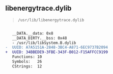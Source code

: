## libenergytrace.dylib

> `/usr/lib/libenergytrace.dylib`

```diff

   __DATA.__data: 0x8
   __DATA_DIRTY.__bss: 0x48
   - /usr/lib/libSystem.B.dylib
-  UUID: A7A5151A-2848-3BC4-A871-6EC9737B2094
+  UUID: 34BBEDE9-3FBE-343F-B012-F15AFFCC9199
   Functions: 10
   Symbols:   26
   CStrings:  12

```
